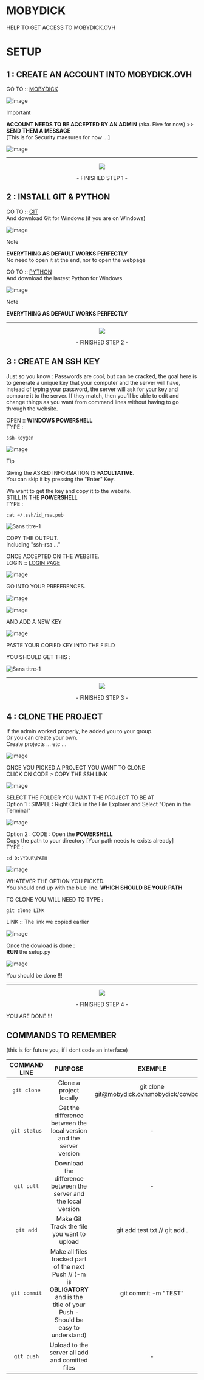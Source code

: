 # MOBYDICK
HELP TO GET ACCESS TO MOBYDICK.OVH

# SETUP

## 1 : CREATE AN ACCOUNT INTO MOBYDICK.OVH

GO TO :: [MOBYDICK](https://mobydick.ovh/users/sign_up)

![image](https://github.com/FrenchFive/mobydick/assets/105274118/d651e43a-c2be-42cf-a26c-834478f33d33)

> [!IMPORTANT]
> **ACCOUNT NEEDS TO BE ACCEPTED BY AN ADMIN** (aka. Five for now) >> **SEND THEM A MESSAGE**
> <br> [This is for Security maesures for now ...] 

![image](https://github.com/FrenchFive/mobydick/assets/105274118/9a3cc364-c48b-4219-998a-560dde787c7a)

---

<p align="center">
<img src="https://github.com/FrenchFive/mobydick/assets/105274118/00557eb6-4c1b-43ac-874f-beecc3f67c59">
</p>
<p align="center">
- FINISHED STEP 1 -
</p>

## 2 : INSTALL GIT & PYTHON

GO TO :: [GIT](https://git-scm.com/download/win)
<br> And download Git for Windows (if you are on Windows)

![image](https://github.com/FrenchFive/mobydick/assets/105274118/c1399ef4-a393-43ed-b208-a3ed234893a7)

> [!NOTE]
> **EVERYTHING AS DEFAULT WORKS PERFECTLY**
> <br> No need to open it at the end, nor to open the webpage

GO TO :: [PYTHON](https://www.python.org/downloads/)
<br> And download the lastest Python for Windows

![image](https://github.com/FrenchFive/mobydick/assets/105274118/8317865d-a3c2-40ea-8f6a-21379c3b743f)

> [!NOTE]
> **EVERYTHING AS DEFAULT WORKS PERFECTLY**

---

<p align="center">
<img src="https://github.com/FrenchFive/mobydick/assets/105274118/00557eb6-4c1b-43ac-874f-beecc3f67c59">
</p>
<p align="center">
- FINISHED STEP 2 -
</p>

## 3 : CREATE AN SSH KEY

Just so you know : Passwords are cool, but can be cracked, the goal here is to generate a unique key that your computer and the server will have, instead of typing your password, the server will ask for your key and compare it to the server. If they match, then you'll be able to edit and change things as you want from command lines without having to go through the website.

OPEN :: **WINDOWS POWERSHELL**
<br> TYPE :
```batch
ssh-keygen
```
![image](https://github.com/FrenchFive/mobydick/assets/105274118/7f66183c-b873-48fd-874c-b7f5ca73eca7)

> [!TIP]
> Giving the ASKED INFORMATION IS **FACULTATIVE**. 
> <br> You can skip it by pressing the "Enter" Key.

We want to get the key and copy it to the website.
<br> STILL IN THE **POWERSHELL**
<br> TYPE : 
```batch
cat ~/.ssh/id_rsa.pub
```
![Sans titre-1](https://github.com/FrenchFive/mobydick/assets/105274118/e2a576f4-4adc-4833-bc1e-7ca8bfe976f0)

COPY THE OUTPUT.
<br> Including "ssh-rsa ..."

ONCE ACCEPTED ON THE WEBSITE.
<br> LOGIN :: [LOGIN PAGE](https://mobydick.ovh/users/sign_in)

![image](https://github.com/FrenchFive/mobydick/assets/105274118/568bc404-6a1e-4aa4-beb6-537f4f056be2)

GO INTO YOUR PREFERENCES.

![image](https://github.com/FrenchFive/mobydick/assets/105274118/a9fd8262-cb40-434c-ac8d-22008add9bfa)

![image](https://github.com/FrenchFive/mobydick/assets/105274118/a73a2ad9-6732-4769-9d79-244eab2bcbf4)

AND ADD A NEW KEY

![image](https://github.com/FrenchFive/mobydick/assets/105274118/3c097db1-ca91-4d9e-950e-1ec640c3d6e5)

PASTE YOUR COPIED KEY INTO THE FIELD

YOU SHOULD GET THIS :

![Sans titre-1](https://github.com/FrenchFive/mobydick/assets/105274118/5b89bd48-da36-4ec7-bf81-1147c05e3923)

---

<p align="center">
<img src="https://github.com/FrenchFive/mobydick/assets/105274118/00557eb6-4c1b-43ac-874f-beecc3f67c59">
</p>
<p align="center">
- FINISHED STEP 3 -
</p>

## 4 : CLONE THE PROJECT

If the admin worked properly, he added you to your group. 
<br> Or you can create your own.
<br> Create projects ... etc ... 

![image](https://github.com/FrenchFive/mobydick/assets/105274118/298ef135-6e73-4f4e-934a-d68df79cee91)

ONCE YOU PICKED A PROJECT YOU WANT TO CLONE 
<br> CLICK ON CODE > COPY THE SSH LINK

![image](https://github.com/FrenchFive/mobydick/assets/105274118/32c0e50a-ab6f-4151-a7cf-96ee267b7a5c)

SELECT THE FOLDER YOU WANT THE PROJECT TO BE AT
<br> Option 1 : SIMPLE : Right Click in the File Explorer and Select "Open in the Terminal"

![image](https://github.com/FrenchFive/mobydick/assets/105274118/bc4c5db5-9944-4a8c-8dd9-7807c7198ce9)

Option 2 : CODE : Open the **POWERSHELL**
<br> Copy the path to your directory [Your path needs to exists already]
<br> TYPE : 
```batch
cd D:\YOUR\PATH
```
![image](https://github.com/FrenchFive/mobydick/assets/105274118/074dc0bb-9473-45ac-a25b-8b1fd3d40ef6)

WHATEVER THE OPTION YOU PICKED.
<br> You should end up with the blue line. **WHICH SHOULD BE YOUR PATH**

TO CLONE YOU WILL NEED TO TYPE : 
```batch
git clone LINK
```
LINK :: The link we copied earlier

![image](https://github.com/FrenchFive/mobydick/assets/105274118/f4b2ae98-6d58-4d13-be31-5b2e085d1274)

Once the dowload is done : 
<br> **RUN** the setup.py

![image](https://github.com/FrenchFive/mobydick/assets/105274118/f1fb93f7-4764-448f-8c05-19502d9bc23f)

You should be done !!! 

---

<p align="center">
<img src="https://github.com/FrenchFive/mobydick/assets/105274118/00557eb6-4c1b-43ac-874f-beecc3f67c59">
</p>
<p align="center">
- FINISHED STEP 4 -
</p>

YOU ARE DONE !!!


## COMMANDS TO REMEMBER 

(this is for future you, if i dont code an interface)

| COMMAND LINE | PURPOSE | EXEMPLE |
|  :-: | :-: | :-: |
| `git clone` | Clone a project locally | git clone git@mobydick.ovh:mobydick/cowbot.git |
| `git status` | Get the difference between the local version and the server version | - |
| `git pull` | Download the difference between the server and the local version | - |
| `git add` | Make Git Track the file you want to upload | git add test.txt // git add . |
| `git commit` | Make all files tracked part of the next Push // (-m is **OBLIGATORY** and is the title of your Push - Should be easy to understand) | git commit -m "TEST" |
| `git push` | Upload to the server all add and comitted files | - |

